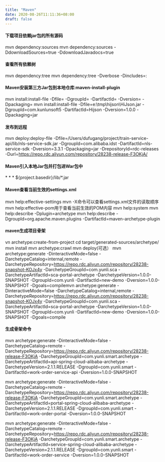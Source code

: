 ```yaml
---
title: "Maven"
date: 2020-08-26T11:11:36+08:00
draft: false
---
```


#### 下载项目依赖jar包的所有源码
mvn dependency:sources
mvn dependency:sources -DdownloadSources=true -DdownloadJavadocs=true

#### 查看所有依赖树
mvn dependency:tree
mvn dependency:tree -Dverbose -Dincludes=<groupId>:<artifactId>

#### Maven安装第三方Jar包到本地仓库:maven-install-plugin
  mvn install:install-file -Dfile= -DgroupId= -DartifactId= -Dversion= -Dpackaging=
  mvn install:install-file  -Dfile=e:\tmp\hijson\HiJson.jar  -DgroupId=com.kunlunsoft5  -DartifactId=Hijson -Dversion=1.0.0 -Dpackaging=jar
#### 发布到远程
mvn deploy:deploy-file -Dfile=/Users/dufugang/project/train-service-api/lib/nls-service-sdk.jar  -DgroupId=com.alibaba.idst  -DartifactId=nls-service-sdk -Dversion=3.3.1 -Dpackaging=jar -DrepositoryId=rdc-releases -Durl=https://repo.rdc.aliyun.com/repository/28238-release-F3OKjA/
#### Maven引入本地Jar包并打包进War包中

<dependency>
    <groupId>*</groupId>
    <artifactId>*</artifactId>
    <version>*</version>
    <systemPath>${project.basedir}/lib/*.jar</systemPath>
</dependency>

#### Maven查看当前生效的settings.xml
mvn help:effective-settings
mvn -X命令可以查看settings.xml文件的读取顺序
mvn help:effective-pom用于查看当前生效的POM内容
mvn help:system
mvn help:describe -Dplugin=archetype
mvn help:describe -DgroupId=org.apache.maven.plugins -DartifactId=maven-archetype-plugin

#### maven生成项目骨架
vn archetype:create-from-project
cd target/generated-sources/archetype/
mvn install
mvn archetype:crawl
mvn deploy(可选）
mvn archetype:generate -DinteractiveMode=false -DarchetypeCatalog=internal,remote -DarchetypeRepository=https://repo.rdc.aliyun.com/repository/28238-snapshot-KOJx4y -DarchetypeGroupId=com.yunli.sca -DarchetypeArtifactId=sca-portal-archetype -DarchetypeVersion=1.0.0-SNAPSHOT -DgroupId=com.yunli -DartifactId=new-demo -Dversion=1.0.0-SNAPSHOT -Dgoals=compilemvn archetype:generate -DinteractiveMode=false -DarchetypeCatalog=internal,remote -DarchetypeRepository=https://repo.rdc.aliyun.com/repository/28238-snapshot-KOJx4y -DarchetypeGroupId=com.yunli.sca -DarchetypeArtifactId=sca-portal-archetype -DarchetypeVersion=1.0.0-SNAPSHOT -DgroupId=com.yunli -DartifactId=new-demo -Dversion=1.0.0-SNAPSHOT -Dgoals=compile

#### 生成骨架命令
mvn archetype:generate -DinteractiveMode=false -DarchetypeCatalog=remote -DarchetypeRepository=https://repo.rdc.aliyun.com/repository/28238-release-F3OKjA -DarchetypeGroupId=com.yunli.smart.archetype -DarchetypeArtifactId=api-spring-cloud-alibaba-archetype -DarchetypeVersion=2.1.1.RELEASE -DgroupId=com.yunli.smart -DartifactId=work-order-service-api -Dversion=1.0.0-SNAPSHOT

mvn archetype:generate -DinteractiveMode=false -DarchetypeCatalog=remote -DarchetypeRepository=https://repo.rdc.aliyun.com/repository/28238-release-F3OKjA -DarchetypeGroupId=com.yunli.smart.archetype -DarchetypeArtifactId=portal-spring-cloud-alibaba-archetype -DarchetypeVersion=2.1.1.RELEASE -DgroupId=com.yunli.smart -DartifactId=work-order-portal -Dversion=1.0.0-SNAPSHOT

mvn archetype:generate -DinteractiveMode=false -DarchetypeCatalog=remote -DarchetypeRepository=https://repo.rdc.aliyun.com/repository/28238-release-F3OKjA -DarchetypeGroupId=com.yunli.smart.archetype -DarchetypeArtifactId=service-spring-cloud-alibaba-archetype -DarchetypeVersion=2.1.1.RELEASE -DgroupId=com.yunli.smart -DartifactId=work-order-service -Dversion=1.0.0-SNAPSHOT
